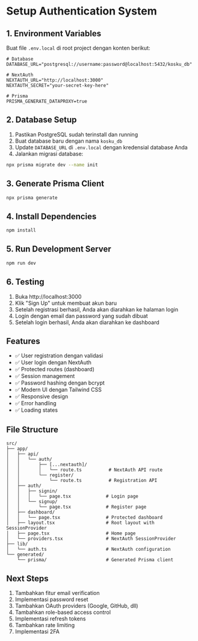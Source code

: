 # Setup Authentication System

## 1. Environment Variables

Buat file `.env.local` di root project dengan konten berikut:

```env
# Database
DATABASE_URL="postgresql://username:password@localhost:5432/kosku_db"

# NextAuth
NEXTAUTH_URL="http://localhost:3000"
NEXTAUTH_SECRET="your-secret-key-here"

# Prisma
PRISMA_GENERATE_DATAPROXY=true
```

## 2. Database Setup

1. Pastikan PostgreSQL sudah terinstall dan running
2. Buat database baru dengan nama `kosku_db`
3. Update `DATABASE_URL` di `.env.local` dengan kredensial database Anda
4. Jalankan migrasi database:

```bash
npx prisma migrate dev --name init
```

## 3. Generate Prisma Client

```bash
npx prisma generate
```

## 4. Install Dependencies

```bash
npm install
```

## 5. Run Development Server

```bash
npm run dev
```

## 6. Testing

1. Buka http://localhost:3000
2. Klik "Sign Up" untuk membuat akun baru
3. Setelah registrasi berhasil, Anda akan diarahkan ke halaman login
4. Login dengan email dan password yang sudah dibuat
5. Setelah login berhasil, Anda akan diarahkan ke dashboard

## Features

- ✅ User registration dengan validasi
- ✅ User login dengan NextAuth
- ✅ Protected routes (dashboard)
- ✅ Session management
- ✅ Password hashing dengan bcrypt
- ✅ Modern UI dengan Tailwind CSS
- ✅ Responsive design
- ✅ Error handling
- ✅ Loading states

## File Structure

```
src/
├── app/
│   ├── api/
│   │   └── auth/
│   │       ├── [...nextauth]/
│   │       │   └── route.ts          # NextAuth API route
│   │       └── register/
│   │           └── route.ts          # Registration API
│   ├── auth/
│   │   ├── signin/
│   │   │   └── page.tsx             # Login page
│   │   └── signup/
│   │       └── page.tsx             # Register page
│   ├── dashboard/
│   │   └── page.tsx                 # Protected dashboard
│   ├── layout.tsx                   # Root layout with SessionProvider
│   ├── page.tsx                     # Home page
│   └── providers.tsx                # NextAuth SessionProvider
├── lib/
│   └── auth.ts                      # NextAuth configuration
└── generated/
    └── prisma/                      # Generated Prisma client
```

## Next Steps

1. Tambahkan fitur email verification
2. Implementasi password reset
3. Tambahkan OAuth providers (Google, GitHub, dll)
4. Tambahkan role-based access control
5. Implementasi refresh tokens
6. Tambahkan rate limiting
7. Implementasi 2FA
